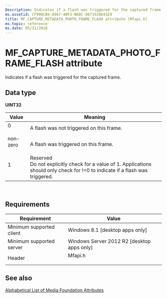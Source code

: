 ```yaml
---
Description: Indicates if a flash was triggered for the captured frame.
ms.assetid: CF900CB4-8967-40F3-B60C-867192A641E9
title: MF_CAPTURE_METADATA_PHOTO_FRAME_FLASH attribute (Mfapi.h)
ms.topic: reference
ms.date: 05/31/2018
---
```


# MF\_CAPTURE\_METADATA\_PHOTO\_FRAME\_FLASH attribute

Indicates if a flash was triggered for the captured frame.

## Data type

**UINT32**



| Value                                                                               | Meaning                                                                                                                                               |
|-------------------------------------------------------------------------------------|-------------------------------------------------------------------------------------------------------------------------------------------------------|
| <dl> <dt>0</dt> </dl>        | A flash was not triggered on this frame.<br/>                                                                                                   |
| <dl> <dt>non-zero</dt> </dl> | A flash was triggered on this frame.<br/>                                                                                                       |
| <dl> <dt>1</dt> </dl>        | Reserved<br/> Do not explicitly check for a value of 1. Applications should only check for !=0 to indicate if a flash was triggered.<br/> |



 

## Requirements



| Requirement | Value |
|-------------------------------------|------------------------------------------------------------------------------------|
| Minimum supported client<br/> | Windows 8.1 \[desktop apps only\]<br/>                                       |
| Minimum supported server<br/> | Windows Server 2012 R2 \[desktop apps only\]<br/>                            |
| Header<br/>                   | <dl> <dt>Mfapi.h</dt> </dl> |



## See also

<dl> <dt>

[Alphabetical List of Media Foundation Attributes](alphabetical-list-of-media-foundation-attributes.md)
</dt> </dl>

 

 




